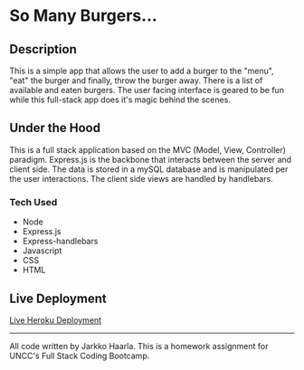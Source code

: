 # So Many Burgers...

## Description
This is a simple app that allows the user to add a burger to the "menu", "eat" the burger and finally, throw the burger away. There is a list of available and eaten burgers. The user facing interface is geared to be fun while this full-stack app does it's magic behind the scenes.

## Under the Hood
This is a full stack application based on the MVC (Model, View, Controller) paradigm. Express.js is the backbone that interacts between the server and client side. The data is stored in a mySQL database and is manipulated per the user interactions. The client side views are handled by handlebars. 
### Tech Used
* Node
* Express.js
* Express-handlebars
* Javascript
* CSS
* HTML

## Live Deployment
[Live Heroku Deployment](https://cryptic-chamber-48338.herokuapp.com/)
___
All code written by Jarkko Haarla. This is a homework assignment for UNCC's Full Stack Coding Bootcamp.